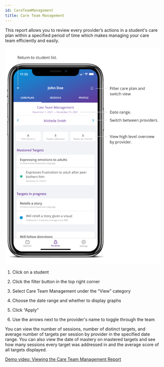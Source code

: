 ```yaml
---
id: CareTeamManagement
title: Care Team Management
---
```

This report allows you to review every provider’s actions in a student's care plan within a specified period of time which makes managing your care team efficiently and easily.   

<img src="../../src/img/CareTeamManagement.png" width="650" />

1. Click on a student 

2. Click the filter button in the top right corner 

3. Select Care Team Management under the “View” category 

4. Choose the date range and whether to display graphs 

5. Click “Apply” 

6. Use the arrows next to the provider's name to toggle through the team 

You can view the number of sessions, number of distinct targets, and average number of targets per session by provider in the specified date range. You can also view the date of mastery on mastered targets and see how many sessions every target was addressed in and the average score of all targets displayed. 

[Demo video: Viewing the Care Team Management Report](https://youtu.be/F_qO3Jz5LI8 "Title")